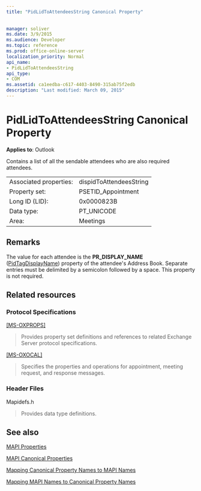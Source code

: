 ```yaml
---
title: "PidLidToAttendeesString Canonical Property"
 
 
manager: soliver
ms.date: 3/9/2015
ms.audience: Developer
ms.topic: reference
ms.prod: office-online-server
localization_priority: Normal
api_name:
- PidLidToAttendeesString
api_type:
- COM
ms.assetid: ca1eedba-c617-4403-8490-315ab75f2edb
description: "Last modified: March 09, 2015"
---
```


# PidLidToAttendeesString Canonical Property

  
  
**Applies to**: Outlook 
  
Contains a list of all the sendable attendees who are also required attendees.
  
|||
|:-----|:-----|
|Associated properties:  <br/> |dispidToAttendeesString  <br/> |
|Property set:  <br/> |PSETID_Appointment  <br/> |
|Long ID (LID):  <br/> |0x0000823B  <br/> |
|Data type:  <br/> |PT_UNICODE  <br/> |
|Area:  <br/> |Meetings  <br/> |
   
## Remarks

The value for each attendee is the **PR_DISPLAY_NAME** ([PidTagDisplayName](pidtagdisplayname-canonical-property.md)) property of the attendee's Address Book. Separate entries must be delimited by a semicolon followed by a space. This property is not required.
  
## Related resources

### Protocol Specifications

[[MS-OXPROPS]](http://msdn.microsoft.com/library/f6ab1613-aefe-447d-a49c-18217230b148%28Office.15%29.aspx)
  
> Provides property set definitions and references to related Exchange Server protocol specifications.
    
[[MS-OXOCAL]](http://msdn.microsoft.com/library/09861fde-c8e4-4028-9346-e7c214cfdba1%28Office.15%29.aspx)
  
> Specifies the properties and operations for appointment, meeting request, and response messages.
    
### Header Files

Mapidefs.h
  
> Provides data type definitions.
    
## See also



[MAPI Properties](mapi-properties.md)
  
[MAPI Canonical Properties](mapi-canonical-properties.md)
  
[Mapping Canonical Property Names to MAPI Names](mapping-canonical-property-names-to-mapi-names.md)
  
[Mapping MAPI Names to Canonical Property Names](mapping-mapi-names-to-canonical-property-names.md)

